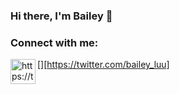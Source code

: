 ### Hi there, I'm Bailey 👋

<!--

-->

### Connect with me:

[<img align= "left" alt="https://twitter.com/bailey_luu" width="40px" href="https://twitter.com/bailey_luu" src="https://cdn.jsdelivr.net/npm/simple-icons@v3/icons/twitter.svg" />][https://twitter.com/bailey_luu]

